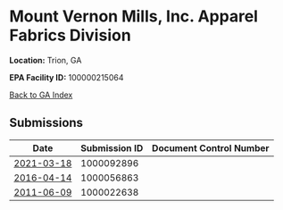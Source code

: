 # Mount Vernon Mills, Inc. Apparel Fabrics Division

**Location:** Trion, GA

**EPA Facility ID:** 100000215064

[Back to GA Index](../../index.md)

## Submissions

| Date | Submission ID | Document Control Number |
|------|--------------|-------------------------|
| [2021-03-18](submissions/1000092896.md) | 1000092896 |  |
| [2016-04-14](submissions/1000056863.md) | 1000056863 |  |
| [2011-06-09](submissions/1000022638.md) | 1000022638 |  |
